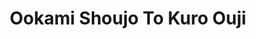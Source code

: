 --- 
title: "Ookami Shoujo To Kuro Ouji"
publishdate: "2019-7-11T16:48:46+02:00"
src: "https://365manga.net/manga/ookami-shoujo-to-kuro-ouji"
image: "https://data.365manga.net/images/thumbnails/15760-ookami-shoujo-to-kuro-ouji.jpg"
description: "Erika lied to her friends about having a boyfriend by showing a picture of an annonymous guy who turned out to be a a schoolmate of hers and was shortly recognized by her friends. Their conversations then was overheard by the guy, Sata Kyouya. Erika went to explain and proposed her idea of faking as lovers. However, Sata who gave off the nice-charming feelings guy turns out to be a…"
---